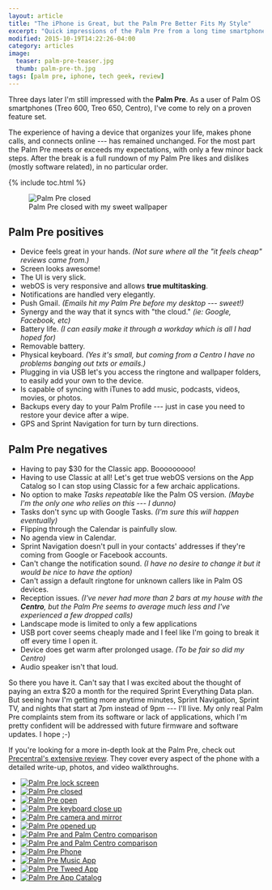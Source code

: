 ```yaml
---
layout: article
title: "The iPhone is Great, but the Palm Pre Better Fits My Style"
excerpt: "Quick impressions of the Palm Pre from a long time smartphone user."
modified: 2015-10-19T14:22:26-04:00
category: articles
image: 
  teaser: palm-pre-teaser.jpg
  thumb: palm-pre-th.jpg
tags: [palm pre, iphone, tech geek, review]
---
```


Three days later I'm still impressed with the **Palm Pre**. As a user of Palm OS smartphones (Treo 600, Treo 650, Centro), I've come to rely on a proven feature set.

The experience of having a device that organizes your life, makes phone calls, and connects online --- has remained unchanged. For the most part the Palm Pre meets or exceeds my expectations, with only a few minor back steps. After the break is a full rundown of my Palm Pre likes and dislikes (mostly software related), in no particular order.

{% include toc.html %}

<figure>
	<img src="{{ site.url }}/images/palm-pre-wallpaper.jpg" alt="Palm Pre closed">
	<figcaption>Palm Pre closed with my sweet wallpaper</figcaption>
</figure>

## Palm Pre positives

*	Device feels great in your hands. *(Not sure where all the "it feels cheap" reviews came from.)*
*	Screen looks awesome!
*	The UI is very slick.
*	webOS is very responsive and allows **true multitasking**.
*	Notifications are handled very elegantly.
*	Push Gmail. *(Emails hit my Palm Pre before my desktop --- sweet!)*
*	Synergy and the way that it syncs with "the cloud." *(ie: Google, Facebook, etc)*
*	Battery life. *(I can easily make it through a workday which is all I had hoped for)*
*	Removable battery.
*	Physical keyboard. *(Yes it's small, but coming from a Centro I have no problems banging out txts or emails.)*
*	Plugging in via USB let's you access the ringtone and wallpaper folders, to easily add your own to the device.
*	Is capable of syncing with iTunes to add music, podcasts, videos, movies, or photos.
*	Backups every day to your Palm Profile --- just in case you need to restore your device after a wipe.
*	GPS and Sprint Navigation for turn by turn directions.

## Palm Pre negatives

*	Having to pay $30 for the Classic app. Booooooooo!
*	Having to use Classic at all! Let's get true webOS versions on the App Catalog so I can stop using Classic for a few archaic applications.
*	No option to make *Tasks repeatable* like the Palm OS version. *(Maybe I'm the only one who relies on this --- I dunno)*
*	Tasks don't sync up with Google Tasks. *(I'm sure this will happen eventually)*
*	Flipping through the Calendar is painfully slow.
*	No agenda view in Calendar.
*	Sprint Navigation doesn't pull in your contacts' addresses if they're coming from Google or Facebook accounts.
*	Can't change the notification sound. *(I have no desire to change it but it would be nice to have the option)*
*	Can't assign a default ringtone for unknown callers like in Palm OS devices.
*	Reception issues. *(I've never had more than 2 bars at my house with the **Centro**, but the Palm Pre seems to average much less and I've experienced a few dropped calls)*
*	Landscape mode is limited to only a few applications
*	USB port cover seems cheaply made and I feel like I'm going to break it off every time I open it.
*	Device does get warm after prolonged usage. *(To be fair so did my Centro)*
*	Audio speaker isn't that loud.

So there you have it. Can't say that I was excited about the thought of paying an extra $20 a month for the required Sprint Everything Data plan. But seeing how I'm getting more anytime minutes, Sprint Navigation, Sprint TV, and nights that start at 7pm instead of 9pm --- I'll live. My only real Palm Pre complaints stem from its software or lack of applications, which I'm pretty confident will be addressed with future firmware and software updates. I hope ;-)

If you're looking for a more in-depth look at the Palm Pre, check out [Precentral's extensive review](http://www.precentral.net/palm-pre-review). They cover every aspect of the phone with a detailed write-up, photos, and video walkthroughs.

<ul class="th-grid">
	<li><a href="{{ site.url }}/images/354.jpg"><img src="{{ site.url }}/images/354t.jpg" alt="Palm Pre lock screen"></a></li>
	<li><a href="{{ site.url }}/images/355.jpg"><img src="{{ site.url }}/images/355t.jpg" alt="Palm Pre closed"></a></li>
	<li><a href="{{ site.url }}/images/356.jpg"><img src="{{ site.url }}/images/356t.jpg" alt="Palm Pre open"></a></li>
	<li><a href="{{ site.url }}/images/357.jpg"><img src="{{ site.url }}/images/357t.jpg" alt="Palm Pre keyboard close up"></a></li>
	<li><a href="{{ site.url }}/images/358.jpg"><img src="{{ site.url }}/images/358t.jpg" alt="Palm Pre camera and mirror"></a></li>
	<li><a href="{{ site.url }}/images/359.jpg"><img src="{{ site.url }}/images/359t.jpg" alt="Palm Pre opened up"></a></li> 
	<li><a href="{{ site.url }}/images/360.jpg"><img src="{{ site.url }}/images/360t.jpg" alt="Palm Pre and Palm Centro comparison"></a></li>
	<li><a href="{{ site.url }}/images/361.jpg"><img src="{{ site.url }}/images/361t.jpg" alt="Palm Pre and Palm Centro comparison"></a></li>
	<li><a href="{{ site.url }}/images/362.jpg"><img src="{{ site.url }}/images/362t.jpg" alt="Palm Pre Phone"></a></li>
	<li><a href="{{ site.url }}/images/363.jpg"><img src="{{ site.url }}/images/363t.jpg" alt="Palm Pre Music App"></a></li>
	<li><a href="{{ site.url }}/images/364.jpg"><img src="{{ site.url }}/images/364t.jpg" alt="Palm Pre Tweed App"></a></li>
	<li><a href="{{ site.url }}/images/365.jpg"><img src="{{ site.url }}/images/365t.jpg" alt="Palm Pre App Catalog"></a></li>
</ul>
